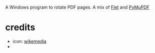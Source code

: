 A Windows program to rotate PDF pages.  A mix of [Flet](https://flet.dev/) and [PyMuPDF ](https://pymupdf.readthedocs.io/en/latest/document.html)






# credits

* icon: [wikemedia](https://upload.wikimedia.org/wikipedia/commons/thumb/6/6c/PDF_icon.svg/1792px-PDF_icon.svg.png)
* 